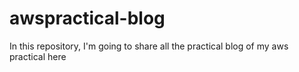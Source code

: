 # awspractical-blog
In this repository, I'm going to share all the practical blog of my aws practical here
